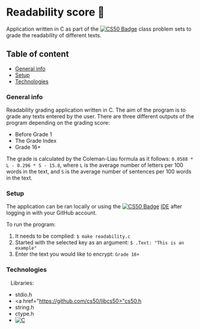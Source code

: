 Readability score 📖 
==== 

Application written in C as part of the [![CS50 Badge](https://img.shields.io/badge/-CS50-red)](https://cs50.harvard.edu) class problem sets to grade the readability of different texts.

Table of content
----
* [General info](#general-info)
* [Setup](#setup)
* [Technologies](#technologies)

### General info

Readability grading application written in C. The aim of the program is to grade any texts entered by the user. There are three different outputs of the program depending on the grading score:
 * Before Grade 1
 * The Grade Index
 * Grade 16+ 

The grade is calculated by the Coleman-Liau formula as it follows: `0.0588 * L - 0.296 * S - 15.8`, where `L` is the average number of letters per 100 words in the text, and `S` is the average number of sentences per 100 words in the text. 

### Setup

The application can be ran locally or using the [![CS50 Badge](https://img.shields.io/badge/-CS50-red)](https://cs50.harvard.edu) <a href="https://ide.cs50.io">IDE</a> after logging in with your GitHub account.

To run the program:
 1. It needs to be complied: `$ make readability.c`
 2. Started with the selected key as an argument: `$ .Text: "This is an example"`
 3. Enter the text you would like to encrypt: `Grade 16+`
 
### Technologies
 
 Libraries:
 * stdio.h
 * <a href="https://github.com/cs50/libcs50>"cs50.h</a>
 * string.h
 * ctype.h
 * [![C](https://img.shields.io/badge/-C-blue)](https://www.cprogramming.com/)
